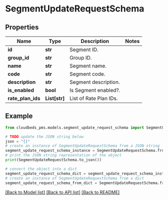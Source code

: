 # SegmentUpdateRequestSchema


## Properties

Name | Type | Description | Notes
------------ | ------------- | ------------- | -------------
**id** | **str** | Segment ID. | 
**group_id** | **str** | Group ID. | 
**name** | **str** | Segment name. | 
**code** | **str** | Segment code. | 
**description** | **str** | Segment description. | 
**is_enabled** | **bool** | Is Segment enabled?. | 
**rate_plan_ids** | **List[str]** | List of Rate Plan IDs. | 

## Example

```python
from cloudbeds_pms.models.segment_update_request_schema import SegmentUpdateRequestSchema

# TODO update the JSON string below
json = "{}"
# create an instance of SegmentUpdateRequestSchema from a JSON string
segment_update_request_schema_instance = SegmentUpdateRequestSchema.from_json(json)
# print the JSON string representation of the object
print(SegmentUpdateRequestSchema.to_json())

# convert the object into a dict
segment_update_request_schema_dict = segment_update_request_schema_instance.to_dict()
# create an instance of SegmentUpdateRequestSchema from a dict
segment_update_request_schema_from_dict = SegmentUpdateRequestSchema.from_dict(segment_update_request_schema_dict)
```
[[Back to Model list]](../README.md#documentation-for-models) [[Back to API list]](../README.md#documentation-for-api-endpoints) [[Back to README]](../README.md)


